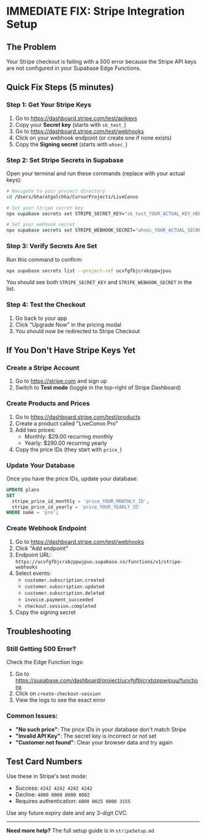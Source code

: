 # IMMEDIATE FIX: Stripe Integration Setup

## The Problem
Your Stripe checkout is failing with a 500 error because the Stripe API keys are not configured in your Supabase Edge Functions.

## Quick Fix Steps (5 minutes)

### Step 1: Get Your Stripe Keys

1. Go to https://dashboard.stripe.com/test/apikeys
2. Copy your **Secret key** (starts with `sk_test_`)
3. Go to https://dashboard.stripe.com/test/webhooks
4. Click on your webhook endpoint (or create one if none exists)
5. Copy the **Signing secret** (starts with `whsec_`)

### Step 2: Set Stripe Secrets in Supabase

Open your terminal and run these commands (replace with your actual keys):

```bash
# Navigate to your project directory
cd /Users/bharatgolchha/CursorProjects/LiveConvo

# Set your Stripe secret key
npx supabase secrets set STRIPE_SECRET_KEY="sk_test_YOUR_ACTUAL_KEY_HERE" --project-ref ucvfgfbjcrxbzppwjpuu

# Set your webhook secret
npx supabase secrets set STRIPE_WEBHOOK_SECRET="whsec_YOUR_ACTUAL_SECRET_HERE" --project-ref ucvfgfbjcrxbzppwjpuu
```

### Step 3: Verify Secrets Are Set

Run this command to confirm:

```bash
npx supabase secrets list --project-ref ucvfgfbjcrxbzppwjpuu
```

You should see both `STRIPE_SECRET_KEY` and `STRIPE_WEBHOOK_SECRET` in the list.

### Step 4: Test the Checkout

1. Go back to your app
2. Click "Upgrade Now" in the pricing modal
3. You should now be redirected to Stripe Checkout

## If You Don't Have Stripe Keys Yet

### Create a Stripe Account
1. Go to https://stripe.com and sign up
2. Switch to **Test mode** (toggle in the top-right of Stripe Dashboard)

### Create Products and Prices
1. Go to https://dashboard.stripe.com/test/products
2. Create a product called "LiveConvo Pro"
3. Add two prices:
   - Monthly: $29.00 recurring monthly
   - Yearly: $290.00 recurring yearly
4. Copy the price IDs (they start with `price_`)

### Update Your Database

Once you have the price IDs, update your database:

```sql
UPDATE plans 
SET 
  stripe_price_id_monthly = 'price_YOUR_MONTHLY_ID',
  stripe_price_id_yearly = 'price_YOUR_YEARLY_ID'
WHERE name = 'pro';
```

### Create Webhook Endpoint
1. Go to https://dashboard.stripe.com/test/webhooks
2. Click "Add endpoint"
3. Endpoint URL: `https://ucvfgfbjcrxbzppwjpuu.supabase.co/functions/v1/stripe-webhooks`
4. Select events:
   - `customer.subscription.created`
   - `customer.subscription.updated`
   - `customer.subscription.deleted`
   - `invoice.payment_succeeded`
   - `checkout.session.completed`
5. Copy the signing secret

## Troubleshooting

### Still Getting 500 Error?
Check the Edge Function logs:
1. Go to https://supabase.com/dashboard/project/ucvfgfbjcrxbzppwjpuu/functions
2. Click on `create-checkout-session`
3. View the logs to see the exact error

### Common Issues:
- **"No such price"**: The price IDs in your database don't match Stripe
- **"Invalid API Key"**: The secret key is incorrect or not set
- **"Customer not found"**: Clear your browser data and try again

## Test Card Numbers
Use these in Stripe's test mode:
- Success: `4242 4242 4242 4242`
- Decline: `4000 0000 0000 0002`
- Requires authentication: `4000 0025 0000 3155`

Use any future expiry date and any 3-digit CVC.

---

**Need more help?** The full setup guide is in `stripeSetup.md`